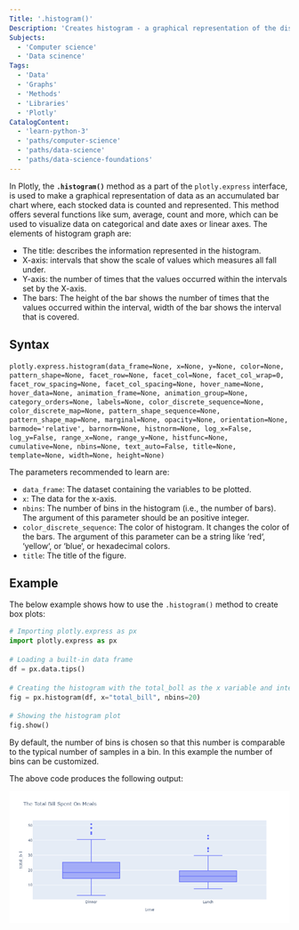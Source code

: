 ```yaml
---
Title: '.histogram()'
Description: 'Creates histogram - a graphical representation of the distribution of data in the form of bars, that represent the frequency of occurrence of individual values in a data set.'
Subjects: 
  - 'Computer science'
  - 'Data scinence'
Tags: 
  - 'Data'
  - 'Graphs'
  - 'Methods'
  - 'Libraries'
  - 'Plotly'
CatalogContent:
  - 'learn-python-3'
  - 'paths/computer-science'
  - 'paths/data-science'
  - 'paths/data-science-foundations'
---
```


In Plotly, the **`.histogram()`** method as a part of the `plotly.express` interface, is used to make a graphical representation of data as an accumulated bar chart where, each stocked data is counted and represented. This method offers several functions like sum, average, count and more, which can be used to visualize data on categorical and date axes or linear axes. The elements of histogram graph are:
 - The title: describes the information represented in the histogram.
 - X-axis: intervals that show the scale of values which measures all fall under.
 - Y-axis: the number of times that the values occurred within the intervals set by the X-axis.
 - The bars: The height of the bar shows the number of times that the values occurred within the interval, width of the bar shows the interval that is covered.

## Syntax

```pseudo
plotly.express.histogram(data_frame=None, x=None, y=None, color=None, pattern_shape=None, facet_row=None, facet_col=None, facet_col_wrap=0, facet_row_spacing=None, facet_col_spacing=None, hover_name=None, hover_data=None, animation_frame=None, animation_group=None, category_orders=None, labels=None, color_discrete_sequence=None, color_discrete_map=None, pattern_shape_sequence=None, pattern_shape_map=None, marginal=None, opacity=None, orientation=None, barmode='relative', barnorm=None, histnorm=None, log_x=False, log_y=False, range_x=None, range_y=None, histfunc=None, cumulative=None, nbins=None, text_auto=False, title=None, template=None, width=None, height=None)
```
The parameters recommended to learn are:
- `data_frame`: The dataset containing the variables to be plotted.
- `x`: The data for the x-axis.
- `nbins`: The number of bins in the histogram (i.e., the number of bars). The argument of this parameter should be an positive integer.
- `color_discrete_sequence`: The color of histogram. It changes the color of the bars. The argument of this parameter can be a string like ‘red‘, ‘yellow‘, or ‘blue‘, or hexadecimal colors.
- `title`: The title of the figure.

## Example

The below example shows how to use the `.histogram()` method to create box plots:

```py
# Importing plotly.express as px
import plotly.express as px

# Loading a built-in data frame
df = px.data.tips()

# Creating the histogram with the total_boll as the x variable and integer "20" as nbins.
fig = px.histogram(df, x="total_bill", nbins=20)

# Showing the histogram plot
fig.show()
```
By default, the number of bins is chosen so that this number is comparable to the typical number of samples in a bin. In this example the number of bins can be customized.

The above code produces the following output:

![The output for the above example](<https://raw.githubusercontent.com/Codecademy/docs/main/media/plotly-express-box()-example.png>)
